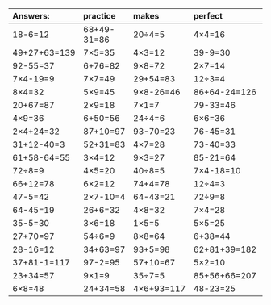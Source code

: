 | Answers: | practice | makes | perfect | ! |
| :--- | :--- | :--- | :--- | :--- |
| 18-6=12 | 68+49-31=86 | 20÷4=5 | 4×4=16 | 25+87+35=147 | 
| 49+27+63=139 | 7×5=35 | 4×3=12 | 39-9=30 | 2×5=10 | 
| 92-55=37 | 6+76=82 | 9×8=72 | 2×7=14 | 48÷6=8 | 
| 7×4-19=9 | 7×7=49 | 29+54=83 | 12÷3=4 | 9×9-1=80 | 
| 8×4=32 | 5×9=45 | 9×8-26=46 | 86+64-24=126 | 2×3=6 | 
| 20+67=87 | 2×9=18 | 7×1=7 | 79-33=46 | 3+21=24 | 
| 4×9=36 | 6+50=56 | 24÷4=6 | 6×6=36 | 25÷5=5 | 
| 2×4+24=32 | 87+10=97 | 93-70=23 | 76-45=31 | 92-86=6 | 
| 31+12-40=3 | 52+31=83 | 4×7=28 | 73-40=33 | 21÷7=3 | 
| 61+58-64=55 | 3×4=12 | 9×3=27 | 85-21=64 | 2×9+26=44 | 
| 72÷8=9 | 4×5=20 | 40÷8=5 | 7×4-18=10 | 59-18=41 | 
| 66+12=78 | 6×2=12 | 74+4=78 | 12÷4=3 | 41+54=95 | 
| 47-5=42 | 2×7-10=4 | 64-43=21 | 72÷9=8 | 5×7+51=86 | 
| 64-45=19 | 26+6=32 | 4×8=32 | 7×4=28 | 7×9=63 | 
| 35-5=30 | 3×6=18 | 1×5=5 | 5×5=25 | 19+75=94 | 
| 27+70=97 | 54÷6=9 | 8×8=64 | 6+38=44 | 5×5+50=75 | 
| 28-16=12 | 34+63=97 | 93+5=98 | 62+81+39=182 | 6×5=30 | 
| 37+81-1=117 | 97-2=95 | 57+10=67 | 5×2=10 | 2×8+74=90 | 
| 23+34=57 | 9×1=9 | 35÷7=5 | 85+56+66=207 | 3×5=15 | 
| 6×8=48 | 24+34=58 | 4×6+93=117 | 48-23=25 | 37+32=69 | 
